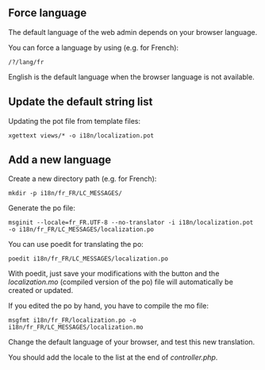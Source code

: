 ## Force language

The default language of the web admin depends on your browser language.

You can force a language by using (e.g. for French):
```
/?/lang/fr
```

English is the default language when the browser language is not available.

## Update the default string list

Updating the pot file from template files:
```
xgettext views/* -o i18n/localization.pot
```

## Add a new language

Create a new directory path (e.g. for French):
```
mkdir -p i18n/fr_FR/LC_MESSAGES/
```

Generate the po file:
```
msginit --locale=fr_FR.UTF-8 --no-translator -i i18n/localization.pot -o i18n/fr_FR/LC_MESSAGES/localization.po
```

You can use poedit for translating the po:
```
poedit i18n/fr_FR/LC_MESSAGES/localization.po
```

With poedit, just save your modifications with the button and the *localization.mo* (compiled version of the po) file will automatically be created or updated.

If you edited the po by hand, you have to compile the mo file:
```
msgfmt i18n/fr_FR/localization.po -o i18n/fr_FR/LC_MESSAGES/localization.mo
```

Change the default language of your browser, and test this new translation.

You should add the locale to the list at the end of *controller.php*.
